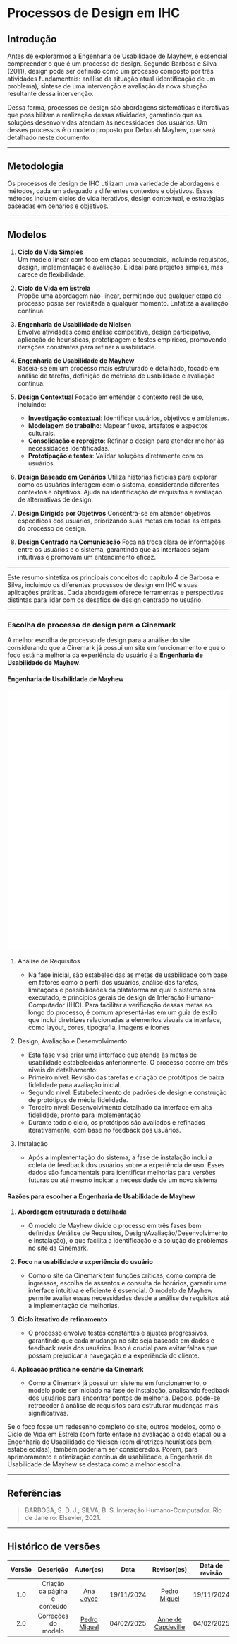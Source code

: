 # Processos de Design em IHC

## **Introdução**

Antes de explorarmos a Engenharia de Usabilidade de Mayhew, é essencial compreender o que é um processo de design. Segundo Barbosa e Silva (2011), design pode ser definido como um processo composto por três atividades fundamentais: análise da situação atual (identificação de um problema), síntese de uma intervenção e avaliação da nova situação resultante dessa intervenção.

Dessa forma, processos de design são abordagens sistemáticas e iterativas que possibilitam a realização dessas atividades, garantindo que as soluções desenvolvidas atendam às necessidades dos usuários. Um desses processos é o modelo proposto por Deborah Mayhew, que será detalhado neste documento.

---

## **Metodologia**

Os processos de design de IHC utilizam uma variedade de abordagens e métodos, cada um adequado a diferentes contextos e objetivos. Esses métodos incluem ciclos de vida iterativos, design contextual, e estratégias baseadas em cenários e objetivos.

---

## **Modelos**

1. **Ciclo de Vida Simples**  
   Um modelo linear com foco em etapas sequenciais, incluindo requisitos, design, implementação e avaliação. É ideal para projetos simples, mas carece de flexibilidade.

2. **Ciclo de Vida em Estrela**  
   Propõe uma abordagem não-linear, permitindo que qualquer etapa do processo possa ser revisitada a qualquer momento. Enfatiza a avaliação contínua.

3. **Engenharia de Usabilidade de Nielsen**  
   Envolve atividades como análise competitiva, design participativo, aplicação de heurísticas, prototipagem e testes empíricos, promovendo iterações constantes para refinar a usabilidade.

4. **Engenharia de Usabilidade de Mayhew**  
   Baseia-se em um processo mais estruturado e detalhado, focado em análise de tarefas, definição de métricas de usabilidade e avaliação contínua.

5. **Design Contextual**
   Focado em entender o contexto real de uso, incluindo:  
   - **Investigação contextual**: Identificar usuários, objetivos e ambientes.  
   - **Modelagem do trabalho**: Mapear fluxos, artefatos e aspectos culturais.  
   - **Consolidação e reprojeto**: Refinar o design para atender melhor às necessidades identificadas.  
   - **Prototipação e testes**: Validar soluções diretamente com os usuários.

6. **Design Baseado em Cenários**
   Utiliza histórias fictícias para explorar como os usuários interagem com o sistema, considerando diferentes contextos e objetivos. Ajuda na identificação de requisitos e avaliação de alternativas de design.

7. **Design Dirigido por Objetivos**
   Concentra-se em atender objetivos específicos dos usuários, priorizando suas metas em todas as etapas do processo de design.

8. **Design Centrado na Comunicação**
   Foca na troca clara de informações entre os usuários e o sistema, garantindo que as interfaces sejam intuitivas e promovam um entendimento eficaz.

---

Este resumo sintetiza os principais conceitos do capítulo 4 de Barbosa e Silva, incluindo os diferentes processos de design em IHC e suas aplicações práticas. Cada abordagem oferece ferramentas e perspectivas distintas para lidar com os desafios de design centrado no usuário.

---

### **Escolha de processo de design para o Cinemark**

A melhor escolha de processo de design para a análise do site considerando que a Cinemark já possui um site em funcionamento e que o foco está na melhoria da experiência do usuário é a **Engenharia de Usabilidade de Mayhew**.

#### Engenharia de Usabilidade de Mayhew

![Ciclo de Vida Mayhew](../img/ciclo-mayhew.png)

1. Análise de Requisitos
   - Na fase inicial, são estabelecidas as metas de usabilidade com base em fatores como o perfil dos usuários, análise das tarefas, limitações e possibilidades da plataforma na qual o sistema será executado, e princípios gerais de design de Interação Humano-Computador (IHC). Para facilitar a verificação dessas metas ao longo do processo, é comum apresentá-las em um guia de estilo que inclui diretrizes relacionadas a elementos visuais da interface, como layout, cores, tipografia, imagens e ícones​

2. Design, Avaliação e Desenvolvimento
   - Esta fase visa criar uma interface que atenda às metas de usabilidade estabelecidas anteriormente. O processo ocorre em três níveis de detalhamento:
   - Primeiro nível: Revisão das tarefas e criação de protótipos de baixa fidelidade para avaliação inicial.
   - Segundo nível: Estabelecimento de padrões de design e construção de protótipos de média fidelidade.
   - Terceiro nível: Desenvolvimento detalhado da interface em alta fidelidade, pronto para implementação​
   - Durante todo o ciclo, os protótipos são avaliados e refinados iterativamente, com base no feedback dos usuários.

3. Instalação
   - Após a implementação do sistema, a fase de instalação inclui a coleta de feedback dos usuários sobre a experiência de uso. Esses dados são fundamentais para identificar melhorias para versões futuras ou até mesmo indicar a necessidade de um novo sistema

#### Razões para escolher a Engenharia de Usabilidade de Mayhew

1. **Abordagem estruturada e detalhada**
   - O modelo de Mayhew divide o processo em três fases bem definidas (Análise de Requisitos, Design/Avaliação/Desenvolvimento e Instalação), o que facilita a identificação e a solução de problemas no site da Cinemark.

2. **Foco na usabilidade e experiência do usuário**
   - Como o site da Cinemark tem funções críticas, como compra de ingressos, escolha de assentos e consulta de horários, garantir uma interface intuitiva e eficiente é essencial. O modelo de Mayhew permite avaliar essas necessidades desde a análise de requisitos até a implementação de melhorias.

3. **Ciclo iterativo de refinamento**
   - O processo envolve testes constantes e ajustes progressivos, garantindo que cada mudança no site seja baseada em dados e feedback reais dos usuários. Isso é crucial para evitar falhas que possam prejudicar a navegação e a experiência do cliente.

4. **Aplicação prática no cenário da Cinemark**
   - Como a Cinemark já possui um sistema em funcionamento, o modelo pode ser iniciado na fase de instalação, analisando feedback dos usuários para encontrar pontos de melhoria. Depois, pode-se retroceder à análise de requisitos para estruturar mudanças mais significativas.

Se o foco fosse um redesenho completo do site, outros modelos, como o Ciclo de Vida em Estrela (com forte ênfase na avaliação a cada etapa) ou a Engenharia de Usabilidade de Nielsen (com diretrizes heurísticas bem estabelecidas), também poderiam ser considerados. Porém, para aprimoramento e otimização contínua da usabilidade, a Engenharia de Usabilidade de Mayhew se destaca como a melhor escolha.

---

## Referências

> BARBOSA, S. D. J.; SILVA, B. S. Interação Humano-Computador. Rio de Janeiro: Elsevier, 2021.

---

## Histórico de versões

| Versão |     Descrição      |                     Autor(es)                     |    Data    |                     Revisor(es)                     | Data de revisão |
| :----: | :----------------: | :-----------------------------------------------: | :--------: | :-------------------------------------------------: | :-------------: |
|  1.0   | Criação da página e conteúdo | [Ana Joyce](https://github.com/anajoyceamorim) | 19/11/2024 | [Pedro Miguel](https://github.com/pedroMADBR) |   19/11/2024   |
|  2.0   | Correções do modelo | [Pedro Miguel](https://github.com/pedroMADBR) | 04/02/2025 |  [Anne de Capdeville](https://github.com/nanecapde) |   04/02/2025   |
